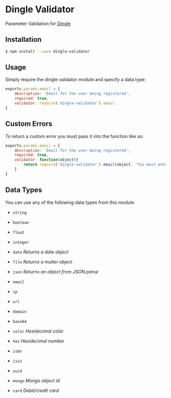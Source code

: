 # Dingle Validator
Parameter Validation for [Dingle](https://github.com/Vmlweb/Dingle)

## Installation

```bash
$ npm install --save dingle-validator
```

## Usage

Simply require the dingle validator module and specify a data type:

```javascript
exports.params.email = {
	description: 'Email for the user being registered',
	required: true,
	validator: require('dingle-validator').email
}
```

## Custom Errors

To return a custom error you must pass it into the function like so:

```javascript
exports.params.email = {
	description: 'Email for the user being registered',
	required: true,
	validator: function(object){
		return require('dingle-validator').email(object, 'You must enter a valid email address!');	
	}
}
```

## Data Types

You can use any of the following data types from this module:

- `string`
- `boolean`
- `float`
- `integer`
- `date` *Returns a date object*

- `file` *Returns a multer object*
- `json` *Returns an object from JSON.parse*

- `email`
- `ip`
- `url`
- `domain`
- `base64`

- `color` *Hexidecimal color*
- `hex` *Hexidecimal number*
- `isbn`
- `isin`
- `uuid`
- `mongo` *Mongo object id*
- `card` *Debit/credit card*